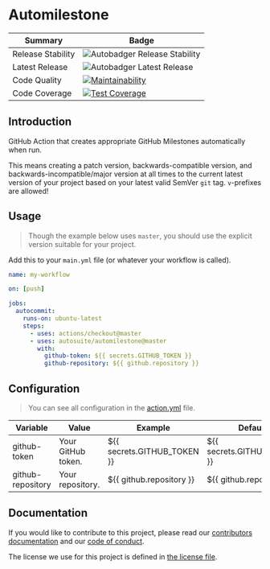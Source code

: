 # Automilestone

| Summary           | Badge                                              |
| ----------------- | -------------------------------------------------- |
| Release Stability | ![Autobadger Release Stability][release-stability] |
| Latest Release    | ![Autobadger Latest Release][latest-release]       |
| Code Quality      | [![Maintainability][quality-image]][quality-link]  |
| Code Coverage     | [![Test Coverage][coverage-image]][coverage-link]  |

[release-stability]: https://img.shields.io/static/v1?label=latest&message=1.0.0&color=purple
[latest-release]: https://img.shields.io/static/v1?label=stability&message=stable&color=green
[quality-image]: https://api.codeclimate.com/v1/badges/2a5e3b36c9c7907dc13e/maintainability
[quality-link]: https://codeclimate.com/github/autosuite/autocommit/maintainability
[coverage-image]: https://api.codeclimate.com/v1/badges/2a5e3b36c9c7907dc13e/test_coverage
[coverage-link]: https://codeclimate.com/github/autosuite/autocommit/test_coverage

## Introduction

GitHub Action that creates appropriate GitHub Milestones automatically when run.

This means creating a patch version, backwards-compatible version, and backwards-incompatible/major version at all
times to the current latest version of your project based on your latest valid SemVer `git` tag. `v`-prefixes are
allowed!

## Usage

> Though the example below uses `master`, you should use the explicit version suitable for your project.

Add this to your `main.yml` file (or whatever your workflow is called).

```yaml
name: my-workflow

on: [push]

jobs:
  autocommit:
    runs-on: ubuntu-latest
    steps:
      - uses: actions/checkout@master
      - uses: autosuite/automilestone@master
        with:
          github-token: ${{ secrets.GITHUB_TOKEN }}
          github-repository: ${{ github.repository }}
```

## Configuration

> You can see all configuration in the [action.yml](action.yml) file.

| Variable          | Value              | Example                     | Default                     | Required? |
| ----------------- | ------------------ | --------------------------- | --------------------------- | --------- |
| github-token      | Your GitHub token. | ${{ secrets.GITHUB_TOKEN }} | ${{ secrets.GITHUB_TOKEN }} | Yes.      |
| github-repository | Your repository.   | ${{ github.repository }}    | ${{ github.repository }}    | Yes.      |

## Documentation

If you would like to contribute to this project, please read our [contributors documentation](CONTRIBUTING.md) and our [code of conduct](CODE_OF_CONDUCT.md).

The license we use for this project is defined in [the license file](LICENSE).
